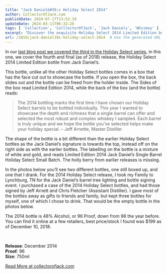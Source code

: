 ```yaml
---
title: "Jack Daniel&#39;s Holiday Select 2014"
author: CollectorOfJack.com
publishDate: 2019-07-17T13:52:19
updateDate: 2024-03-11T06:33:28
tags: [ 'Collection', 'ColllectorOfJack', 'Jack Daniels', 'Whiskey' ]
excerpt: "Discover the exquisite Holiday Select 2014 Limited Edition bottle from Jack Daniel’s. Learn about its unique box, design, and special release details!"
url: /2019/jack-daniel39s-holiday-select-2014  # Use the generated URL with year
---
```

<p>In our <a href="https://collectorofjack.com/HolidaySelect2013" target="_blank">last blog post we covered the third in the Holiday Select series</a>, in this one, we cover the fourth and final (as of 2018) release, the Holiday Select 2014 Limited Edition bottle from Jack Daniel’s. </p><p>This bottle, unlike all the other Holiday Select bottles comes in a box that has the face cut out to showcase the bottle. If you open the box, the back slides out and the bottle can be freed from the holder inside. The Sides of the box read Limited Edition 2014, while the back of the box (and the bottle) reads:</p><blockquote><p>The 2014 bottling marks the first time I have chosen our Holiday Select barrels to be bottled individually. This year I wanted to showcase the depth and richness that a single barrel can offer and selected the most robust and complex whiskey I sampled. Each barrel is truly unique and we hope the bottle you’ve selected helps make your holiday special. – Jeff Arnette, Master Distiller</p></blockquote><p>The shape of the bottle is a bit different than the earlier Holiday Select bottles as the Jack Daniel’s signature is towards the top, instead off on the right side as with the earlier bottles. The labelling on the bottle is a mixture of white and gold, and reads Limited Edition 2014 Jack Daniel’s Single Barrel Holiday Select Small Batch. The holly berry from earlier releases is missing.</p><p>In the photos below you’ll see two different bottles, one still boxed up, and one that I drank. For the 2014 Holiday Select release, I took my Family to Lynchburg, TN for the Jack Daniel’s barrel tree lighting and bottle signing event. I purchased a case of the 2014 Holiday Select bottles, and had those signed by Jeff Arnett and Chris Fletcher (Assistant Distiller). I gave most of the bottles away as gifts to friends and family, but kept three bottles for myself, one of which I chose to drink. That would be the empty bottle in the photos below.</p><p>The 2014 bottle is 48% Alcohol, or 96 Proof, down from 98 the year before. You can find it online at a few retailers, best price/stock I found was $199 as of December 10, 2018. </p><p><br /></p><p><strong>Release</strong>: December 2014<br /><strong>Proof</strong>: 96<br /><strong>Size</strong>: 750ml</p>  <a href="https://collectorofjack.com/HolidaySelect2014">Read More at collectorofjack.com</a>

